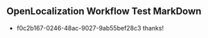 ## OpenLocalization Workflow Test MarkDown
* f0c2b167-0246-48ac-9027-9ab55bef28c3 thanks!

<!--HONumber=Aug16_HO4-->


